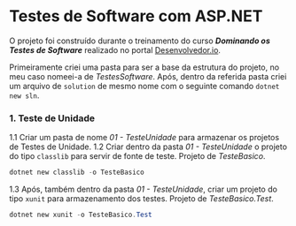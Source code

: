 # Testes de Software com ASP.NET
O projeto foi construído durante o treinamento do curso ***Dominando os Testes de Software*** realizado no portal [Desenvolvedor.io](https://desenvolvedor.io/).

Primeiramente criei uma pasta para ser a base da estrutura do projeto, no meu caso nomeei-a de *TestesSoftware*. Após, dentro da referida pasta criei um arquivo de `solution` de mesmo nome com o seguinte comando `dotnet new sln`.

### 1. Teste de Unidade
1.1 Criar um pasta de nome *01 - TesteUnidade* para armazenar os projetos de Testes de Unidade.
1.2 Criar dentro da pasta *01 - TesteUnidade* o projeto do tipo `classlib` para servir de fonte de teste. Projeto de *TesteBasico*.
```powershell
dotnet new classlib -o TesteBasico
```
1.3 Após, também dentro da pasta *01 - TesteUnidade*, criar um projeto do tipo `xunit` para armazenamento dos testes. Projeto de *TesteBasico.Test*.
```powershell
dotnet new xunit -o TesteBasico.Test
```
